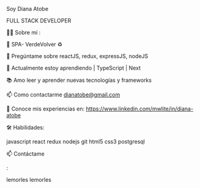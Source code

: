 Soy Diana Atobe

FULL STACK DEVELOPER

👩‍💻 Sobre mí :

🔭 SPA- VerdeVolver ♻️

💬 Pregúntame sobre reactJS, redux, expressJS, nodeJS

🌱 Actualmente estoy aprendiendo | TypeScript | Next

📚 Amo leer y aprender nuevas tecnologías y frameworks

📫 Como contactarme dianatobe@gmail.com

📄 Conoce mis experiencias en: https://www.linkedin.com/mwlite/in/diana-atobe


🛠 Habilidades:


 javascript  react  redux  nodejs  git  html5  css3 postgresql


📫 Contáctame

:

  lemorles  lemorles

